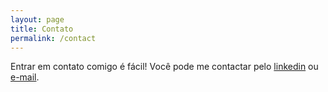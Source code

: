 ```yaml
---
layout: page
title: Contato
permalink: /contact
---
```


Entrar em contato comigo é fácil! Você pode me contactar pelo [linkedin](https://www.linkedin.com/in/rene-soares/) ou [e-mail](mailto:reenerochase@gmail.com).
